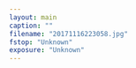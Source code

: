 ```yaml
---
layout: main
caption: ""
filename: "20171116223058.jpg"
fstop: "Unknown"
exposure: "Unknown"
---
```

